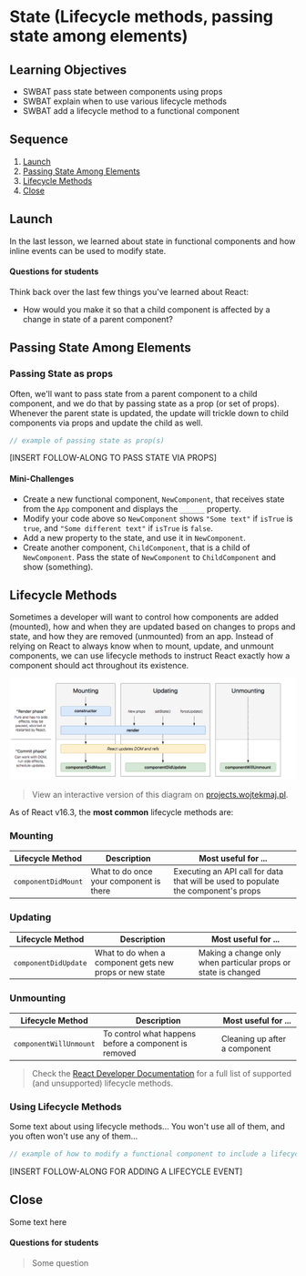 # State (Lifecycle methods, passing state among elements)

## Learning Objectives

- SWBAT pass state between components using props
- SWBAT explain when to use various lifecycle methods
- SWBAT add a lifecycle method to a functional component

## Sequence

1. [Launch](#launch)
2. [Passing State Among Elements](#passing-state-among-elements)
3. [Lifecycle Methods](#lifecycle-methods)
4. [Close](#close)

## Launch

In the last lesson, we learned about state in functional components and how inline events can be used to modify state.

#### Questions for students

Think back over the last few things you've learned about React:

- How would you make it so that a child component is affected by a change in state of a parent component?

## Passing State Among Elements

### Passing State as props

Often, we'll want to pass state from a parent component to a child component, and we do that by passing state as a prop (or set of props). Whenever the parent state is updated, the update will trickle down to child components via props and update the child as well.

```js
// example of passing state as prop(s)
```

[INSERT FOLLOW-ALONG TO PASS STATE VIA PROPS]

#### Mini-Challenges

- Create a new functional component, `NewComponent`, that receives state from the `App` component and displays the `______` property.
- Modify your code above so `NewComponent` shows `"Some text"` if `isTrue` is `true`, and `"Some different text"` if `isTrue` is `false`.
- Add a new property to the state, and use it in `NewComponent`.
- Create another component, `ChildComponent`, that is a child of `NewComponent`. Pass the state of `NewComponent` to `ChildComponent` and show (something).

## Lifecycle Methods

Sometimes a developer will want to control how components are added (mounted), how and when they are updated based on changes to props and state, and how they are removed (unmounted) from an app. Instead of relying on React to always know when to mount, update, and unmount components, we can use lifecycle methods to instruct React exactly how a component should act throughout its existence.

![Common React Lifecycle Methods](../img/react-lifecycle-methods.png)

> View an interactive version of this diagram on [projects.wojtekmaj.pl](http://projects.wojtekmaj.pl/react-lifecycle-methods-diagram/).

As of React v16.3, the **most common** lifecycle methods are:

### Mounting

| Lifecycle Method | Description | Most useful for ... |
| :---: | --- | --- |
| `componentDidMount` | What to do once your component is there | Executing an API call for data that will be used to populate the component's props |

### Updating

| Lifecycle Method | Description | Most useful for ... |
| :---: | --- | --- |
| `componentDidUpdate` | What to do when a component gets new props or new state | Making a change only when particular props or state is changed |

### Unmounting

| Lifecycle Method | Description | Most useful for ... |
| :---: | --- | --- |
| `componentWillUnmount` | To control what happens before a component is removed | Cleaning up after a component |

> Check the [React Developer Documentation](https://reactjs.org/docs/react-component.html) for a full list of supported (and unsupported) lifecycle methods.

### Using Lifecycle Methods

Some text about using lifecycle methods... You won't use all of them, and you often won't use any of them...

```js
// example of how to modify a functional component to include a lifecycle method
```

[INSERT FOLLOW-ALONG FOR ADDING A LIFECYCLE EVENT]

## Close

Some text here

#### Questions for students

> Some question
